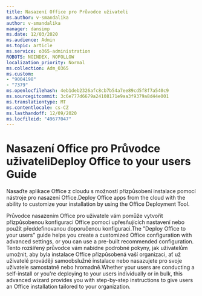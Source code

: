 ```yaml
---
title: Nasazení Office pro Průvodce uživateli
ms.author: v-smandalika
author: v-smandalika
manager: dansimp
ms.date: 12/03/2020
ms.audience: Admin
ms.topic: article
ms.service: o365-administration
ROBOTS: NOINDEX, NOFOLLOW
localization_priority: Normal
ms.collection: Adm_O365
ms.custom:
- "9004198"
- "7379"
ms.openlocfilehash: 4eb1deb2326afc8cb7b54a7ee89cd5f8f7a540c9
ms.sourcegitcommit: 3c6e777d6679a24108171e9aa3f9379a8d44e001
ms.translationtype: MT
ms.contentlocale: cs-CZ
ms.lasthandoff: 12/09/2020
ms.locfileid: "49677047"
---
```

# <a name="deploy-office-to-your-users-guide"></a><span data-ttu-id="4801b-102">Nasazení Office pro Průvodce uživateli</span><span class="sxs-lookup"><span data-stu-id="4801b-102">Deploy Office to your users Guide</span></span>

<span data-ttu-id="4801b-103">Nasaďte aplikace Office z cloudu s možností přizpůsobení instalace pomocí nástroje pro nasazení Office.</span><span class="sxs-lookup"><span data-stu-id="4801b-103">Deploy Office apps from the cloud with the ability to customize your installation by using the Office Deployment Tool.</span></span>

<span data-ttu-id="4801b-104">Průvodce nasazením Office pro uživatele vám pomůže vytvořit přizpůsobenou konfiguraci Office pomocí upřesňujících nastavení nebo použít předdefinovanou doporučenou konfiguraci.</span><span class="sxs-lookup"><span data-stu-id="4801b-104">The "Deploy Office to your users" guide helps you create a customized Office configuration with advanced settings, or you can use a pre-built recommended configuration.</span></span> <span data-ttu-id="4801b-105">Tento rozšířený průvodce vám nabídne podrobné pokyny, jak uživatelům umožnit, aby byla instalace Office přizpůsobená vaší organizaci, ať už uživatelé provádějí samoobslužné instalace nebo nasazujete pro svoje uživatele samostatně nebo hromadně.</span><span class="sxs-lookup"><span data-stu-id="4801b-105">Whether your users are conducting a self-install or you're deploying to your users individually or in bulk, this advanced wizard provides you with step-by-step instructions to give users an Office installation tailored to your organization.</span></span>